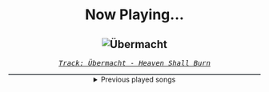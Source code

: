 <div align="center"> 
<h1>Now Playing...</h1>

![Übermacht](https://i.scdn.co/image/ab67616d00001e0247627d47f1c9a1cda0e626a5)
--
_<samp><a href="https://open.spotify.com/track/3CNN8lGt2bMKWylhaNnR50">Track: Übermacht - Heaven Shall Burn</a></samp>_

<div style="border: 1px #4B5054 solid"></div>
<details>
  <summary>
    Previous played songs
  </summary>
  <table>
    <thead>
      <tr>
        <th>
          Artist
        </th>
        <th>
          Song
        </th>
        <th>
          Link
        </th>
      </tr>
    </thead>
    <tbody>
      <tr><td>Heaven Shall Burn</td><td>Übermacht</td><td><a href="https://open.spotify.com/track/3CNN8lGt2bMKWylhaNnR50">https://open.spotify.com/track/3CNN8lGt2bMKWylhaNnR50</a></td></tr><tr><td>Thy Art Is Murder</td><td>Death Squad Anthem</td><td><a href="https://open.spotify.com/track/3xZxgCiuO2UGN6bEmz6ZIu">https://open.spotify.com/track/3xZxgCiuO2UGN6bEmz6ZIu</a></td></tr><tr><td>Horizon Ignited</td><td>Reveries</td><td><a href="https://open.spotify.com/track/4qPgkvOEbh6AP8AHAyG62r">https://open.spotify.com/track/4qPgkvOEbh6AP8AHAyG62r</a></td></tr><tr><td>Alex Yarmak</td><td>Monochrome</td><td><a href="https://open.spotify.com/track/6Ro8uJisWV71HLJWVXhALs">https://open.spotify.com/track/6Ro8uJisWV71HLJWVXhALs</a></td></tr><tr><td>Confess</td><td>Eat What You Kill</td><td><a href="https://open.spotify.com/track/6yz2HojEuzMLx1yJoMYVSH">https://open.spotify.com/track/6yz2HojEuzMLx1yJoMYVSH</a></td></tr><tr><td>Rise Of The Northstar</td><td>Here Comes The Boom</td><td><a href="https://open.spotify.com/track/7foMdEhJevqESQw39FQcuv">https://open.spotify.com/track/7foMdEhJevqESQw39FQcuv</a></td></tr><tr><td>Thy Art Is Murder</td><td>Death Perception</td><td><a href="https://open.spotify.com/track/7F9mf1qxNAU9T886jeUoUA">https://open.spotify.com/track/7F9mf1qxNAU9T886jeUoUA</a></td></tr><tr><td>Chelsea Grin</td><td>Bleeding Sun</td><td><a href="https://open.spotify.com/track/6bsxDgpU5nlcHNZYtsfZG8">https://open.spotify.com/track/6bsxDgpU5nlcHNZYtsfZG8</a></td></tr><tr><td>First Blood</td><td>Fuck the Rules</td><td><a href="https://open.spotify.com/track/6BVWv9XJIOYpb1rv1a2BzG">https://open.spotify.com/track/6BVWv9XJIOYpb1rv1a2BzG</a></td></tr><tr><td>GHØSTKID</td><td>SUPERNØVA (feat. Marcus Bischoff of Heaven Shall Burn)</td><td><a href="https://open.spotify.com/track/1Vbmq7Tp3hRhrhUbDT7AME">https://open.spotify.com/track/1Vbmq7Tp3hRhrhUbDT7AME</a></td></tr><tr><td>GHØSTKID</td><td>SUPERNØVA (feat. Marcus Bischoff of Heaven Shall Burn)</td><td><a href="https://open.spotify.com/track/1Vbmq7Tp3hRhrhUbDT7AME">https://open.spotify.com/track/1Vbmq7Tp3hRhrhUbDT7AME</a></td></tr><tr><td>Chris Heria</td><td>Run It</td><td><a href="https://open.spotify.com/track/30Vl4LarZB0HMqSoQ90h4N">https://open.spotify.com/track/30Vl4LarZB0HMqSoQ90h4N</a></td></tr><tr><td>Chris Heria</td><td>Dreamin'</td><td><a href="https://open.spotify.com/track/27IsJL8014E8wybvDRryBY">https://open.spotify.com/track/27IsJL8014E8wybvDRryBY</a></td></tr><tr><td>Chris Heria</td><td>Light It Up</td><td><a href="https://open.spotify.com/track/24qNkQyD9Fo2Gta4qkkukt">https://open.spotify.com/track/24qNkQyD9Fo2Gta4qkkukt</a></td></tr><tr><td>Chris Heria</td><td>Focus</td><td><a href="https://open.spotify.com/track/2PMNv0H8jIRXmtMw6P6lKD">https://open.spotify.com/track/2PMNv0H8jIRXmtMw6P6lKD</a></td></tr><tr><td>Chris Heria</td><td>Smoke</td><td><a href="https://open.spotify.com/track/2k1QpnF58JIaMMIpXcFgeR">https://open.spotify.com/track/2k1QpnF58JIaMMIpXcFgeR</a></td></tr><tr><td>Chris Heria</td><td>Take Off</td><td><a href="https://open.spotify.com/track/4pMAEtbCiD6TvTrXfAT1n2">https://open.spotify.com/track/4pMAEtbCiD6TvTrXfAT1n2</a></td></tr><tr><td>ENMA</td><td>Badass</td><td><a href="https://open.spotify.com/track/0BcHvWdmrknSxmZxt5diht">https://open.spotify.com/track/0BcHvWdmrknSxmZxt5diht</a></td></tr><tr><td>ENMA</td><td>Badass</td><td><a href="https://open.spotify.com/track/0BcHvWdmrknSxmZxt5diht">https://open.spotify.com/track/0BcHvWdmrknSxmZxt5diht</a></td></tr><tr><td>ENMA</td><td>Badass</td><td><a href="https://open.spotify.com/track/0BcHvWdmrknSxmZxt5diht">https://open.spotify.com/track/0BcHvWdmrknSxmZxt5diht</a></td></tr>
    </tbody>
  </table>
</details>

</div>
